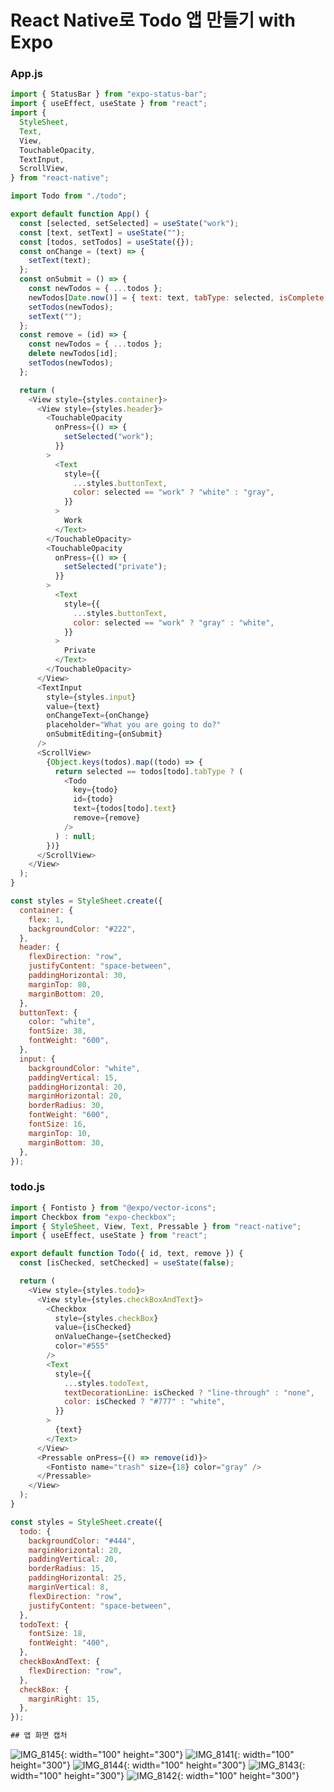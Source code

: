 # React Native로 Todo 앱 만들기 with Expo

### App.js

```js
import { StatusBar } from "expo-status-bar";
import { useEffect, useState } from "react";
import {
  StyleSheet,
  Text,
  View,
  TouchableOpacity,
  TextInput,
  ScrollView,
} from "react-native";

import Todo from "./todo";

export default function App() {
  const [selected, setSelected] = useState("work");
  const [text, setText] = useState("");
  const [todos, setTodos] = useState({});
  const onChange = (text) => {
    setText(text);
  };
  const onSubmit = () => {
    const newTodos = { ...todos };
    newTodos[Date.now()] = { text: text, tabType: selected, isComplete: false };
    setTodos(newTodos);
    setText("");
  };
  const remove = (id) => {
    const newTodos = { ...todos };
    delete newTodos[id];
    setTodos(newTodos);
  };

  return (
    <View style={styles.container}>
      <View style={styles.header}>
        <TouchableOpacity
          onPress={() => {
            setSelected("work");
          }}
        >
          <Text
            style={{
              ...styles.buttonText,
              color: selected == "work" ? "white" : "gray",
            }}
          >
            Work
          </Text>
        </TouchableOpacity>
        <TouchableOpacity
          onPress={() => {
            setSelected("private");
          }}
        >
          <Text
            style={{
              ...styles.buttonText,
              color: selected == "work" ? "gray" : "white",
            }}
          >
            Private
          </Text>
        </TouchableOpacity>
      </View>
      <TextInput
        style={styles.input}
        value={text}
        onChangeText={onChange}
        placeholder="What you are going to do?"
        onSubmitEditing={onSubmit}
      />
      <ScrollView>
        {Object.keys(todos).map((todo) => {
          return selected == todos[todo].tabType ? (
            <Todo
              key={todo}
              id={todo}
              text={todos[todo].text}
              remove={remove}
            />
          ) : null;
        })}
      </ScrollView>
    </View>
  );
}

const styles = StyleSheet.create({
  container: {
    flex: 1,
    backgroundColor: "#222",
  },
  header: {
    flexDirection: "row",
    justifyContent: "space-between",
    paddingHorizontal: 30,
    marginTop: 80,
    marginBottom: 20,
  },
  buttonText: {
    color: "white",
    fontSize: 38,
    fontWeight: "600",
  },
  input: {
    backgroundColor: "white",
    paddingVertical: 15,
    paddingHorizontal: 20,
    marginHorizontal: 20,
    borderRadius: 30,
    fontWeight: "600",
    fontSize: 16,
    marginTop: 10,
    marginBottom: 30,
  },
});
```

### todo.js

```js
import { Fontisto } from "@expo/vector-icons";
import Checkbox from "expo-checkbox";
import { StyleSheet, View, Text, Pressable } from "react-native";
import { useEffect, useState } from "react";

export default function Todo({ id, text, remove }) {
  const [isChecked, setChecked] = useState(false);

  return (
    <View style={styles.todo}>
      <View style={styles.checkBoxAndText}>
        <Checkbox
          style={styles.checkBox}
          value={isChecked}
          onValueChange={setChecked}
          color="#555"
        />
        <Text
          style={{
            ...styles.todoText,
            textDecorationLine: isChecked ? "line-through" : "none",
            color: isChecked ? "#777" : "white",
          }}
        >
          {text}
        </Text>
      </View>
      <Pressable onPress={() => remove(id)}>
        <Fontisto name="trash" size={18} color="gray" />
      </Pressable>
    </View>
  );
}

const styles = StyleSheet.create({
  todo: {
    backgroundColor: "#444",
    marginHorizontal: 20,
    paddingVertical: 20,
    borderRadius: 15,
    paddingHorizontal: 25,
    marginVertical: 8,
    flexDirection: "row",
    justifyContent: "space-between",
  },
  todoText: {
    fontSize: 18,
    fontWeight: "400",
  },
  checkBoxAndText: {
    flexDirection: "row",
  },
  checkBox: {
    marginRight: 15,
  },
});

## 앱 화면 캡처

```
![IMG_8145](https://user-images.githubusercontent.com/61547778/151235570-ed2a625a-e25d-455a-b55c-fc7fd349448c.PNG){: width="100" height="300"}
![IMG_8141](https://user-images.githubusercontent.com/61547778/151235586-39a259aa-06d3-46f1-880d-7a397c2448f6.PNG){: width="100" height="300"}
![IMG_8144](https://user-images.githubusercontent.com/61547778/151235590-3f2d5583-f8c5-4c3d-b4d3-345957158048.PNG){: width="100" height="300"}
![IMG_8143](https://user-images.githubusercontent.com/61547778/151235594-262fe381-8a09-41ee-bb7a-f3f87a209a1f.PNG){: width="100" height="300"}
![IMG_8142](https://user-images.githubusercontent.com/61547778/151235598-a8641cfb-f079-4ef0-ae62-33ebba50dafb.PNG){: width="100" height="300"}


